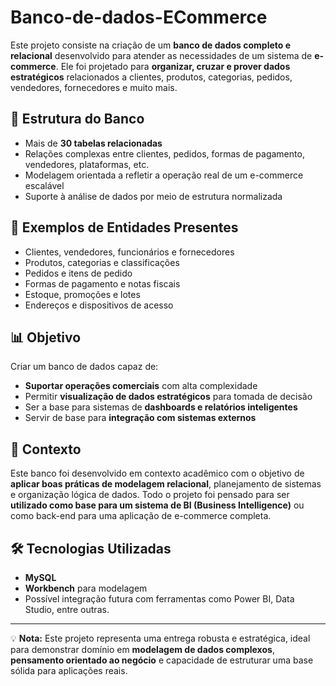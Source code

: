 # Banco-de-dados-ECommerce

Este projeto consiste na criação de um **banco de dados completo e relacional** desenvolvido para atender as necessidades de um sistema de **e-commerce**. Ele foi projetado para **organizar, cruzar e prover dados estratégicos** relacionados a clientes, produtos, categorias, pedidos, vendedores, fornecedores e muito mais.

## 🧱 Estrutura do Banco

- Mais de **30 tabelas relacionadas**
- Relações complexas entre clientes, pedidos, formas de pagamento, vendedores, plataformas, etc.
- Modelagem orientada a refletir a operação real de um e-commerce escalável
- Suporte à análise de dados por meio de estrutura normalizada

## 🧾 Exemplos de Entidades Presentes

- Clientes, vendedores, funcionários e fornecedores
- Produtos, categorias e classificações
- Pedidos e itens de pedido
- Formas de pagamento e notas fiscais
- Estoque, promoções e lotes
- Endereços e dispositivos de acesso

## 📊 Objetivo

Criar um banco de dados capaz de:

- **Suportar operações comerciais** com alta complexidade
- Permitir **visualização de dados estratégicos** para tomada de decisão
- Ser a base para sistemas de **dashboards e relatórios inteligentes**
- Servir de base para **integração com sistemas externos**

## 📘 Contexto

Este banco foi desenvolvido em contexto acadêmico com o objetivo de **aplicar boas práticas de modelagem relacional**, planejamento de sistemas e organização lógica de dados. Todo o projeto foi pensado para ser **utilizado como base para um sistema de BI (Business Intelligence)** ou como back-end para uma aplicação de e-commerce completa.

## 🛠️ Tecnologias Utilizadas

- **MySQL**
- **Workbench** para modelagem
- Possível integração futura com ferramentas como Power BI, Data Studio, entre outras.

---

💡 **Nota:** Este projeto representa uma entrega robusta e estratégica, ideal para demonstrar domínio em **modelagem de dados complexos**, **pensamento orientado ao negócio** e capacidade de estruturar uma base sólida para aplicações reais.
